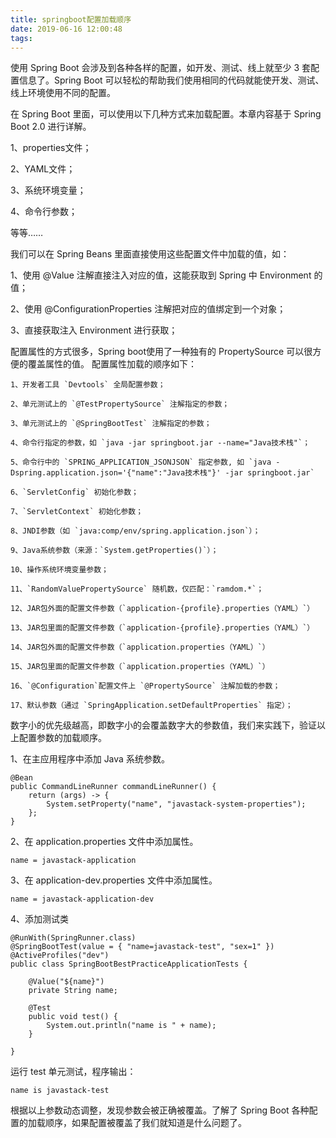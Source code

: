 ```yaml
---
title: springboot配置加载顺序
date: 2019-06-16 12:00:48
tags:
---
```

使用 Spring Boot 会涉及到各种各样的配置，如开发、测试、线上就至少 3 套配置信息了。Spring Boot 可以轻松的帮助我们使用相同的代码就能使开发、测试、线上环境使用不同的配置。

在 Spring Boot 里面，可以使用以下几种方式来加载配置。本章内容基于 Spring Boot 2.0 进行详解。

1、properties文件；

2、YAML文件；

3、系统环境变量；

4、命令行参数；

等等……

我们可以在 Spring Beans 里面直接使用这些配置文件中加载的值，如：

1、使用 @Value 注解直接注入对应的值，这能获取到 Spring 中 Environment 的值；

2、使用 @ConfigurationProperties 注解把对应的值绑定到一个对象；

3、直接获取注入 Environment 进行获取；

配置属性的方式很多，Spring boot使用了一种独有的 PropertySource 可以很方便的覆盖属性的值。
配置属性加载的顺序如下：
```
1、开发者工具 `Devtools` 全局配置参数；

2、单元测试上的 `@TestPropertySource` 注解指定的参数；

3、单元测试上的 `@SpringBootTest` 注解指定的参数；

4、命令行指定的参数，如 `java -jar springboot.jar --name="Java技术栈"`；

5、命令行中的 `SPRING_APPLICATION_JSONJSON` 指定参数, 如 `java -Dspring.application.json='{"name":"Java技术栈"}' -jar springboot.jar`

6、`ServletConfig` 初始化参数；

7、`ServletContext` 初始化参数；

8、JNDI参数（如 `java:comp/env/spring.application.json`）；

9、Java系统参数（来源：`System.getProperties()`）；

10、操作系统环境变量参数；

11、`RandomValuePropertySource` 随机数，仅匹配：`ramdom.*`；

12、JAR包外面的配置文件参数（`application-{profile}.properties（YAML）`）

13、JAR包里面的配置文件参数（`application-{profile}.properties（YAML）`）

14、JAR包外面的配置文件参数（`application.properties（YAML）`）

15、JAR包里面的配置文件参数（`application.properties（YAML）`）

16、`@Configuration`配置文件上 `@PropertySource` 注解加载的参数；

17、默认参数（通过 `SpringApplication.setDefaultProperties` 指定）；
```

数字小的优先级越高，即数字小的会覆盖数字大的参数值，我们来实践下，验证以上配置参数的加载顺序。

1、在主应用程序中添加 Java 系统参数。
```
@Bean
public CommandLineRunner commandLineRunner() {
    return (args) -> {
        System.setProperty("name", "javastack-system-properties");
    };
}
```

2、在 application.properties 文件中添加属性。
```
name = javastack-application
```

3、在 application-dev.properties 文件中添加属性。
```
name = javastack-application-dev
```

4、添加测试类
```
@RunWith(SpringRunner.class)
@SpringBootTest(value = { "name=javastack-test", "sex=1" })
@ActiveProfiles("dev")
public class SpringBootBestPracticeApplicationTests {

    @Value("${name}")
    private String name;

    @Test
    public void test() {
        System.out.println("name is " + name);
    }

}
```

运行 test 单元测试，程序输出：
```
name is javastack-test
```

根据以上参数动态调整，发现参数会被正确被覆盖。了解了 Spring Boot 各种配置的加载顺序，如果配置被覆盖了我们就知道是什么问题了。

